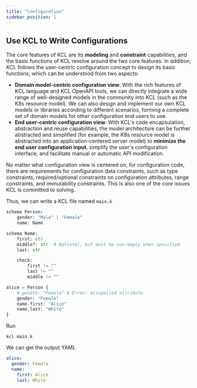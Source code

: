 ```yaml
---
title: "Configuration"
sidebar_position: 1
---
```


## Use KCL to Write Configurations

The core features of KCL are its **modeling** and **constraint** capabilities, and the basic functions of KCL revolve around the two core features. In addition, KCL follows the user-centric configuration concept to design its basic functions, which can be understood from two aspects:

- **Domain model-centric configuration view**: With the rich features of KCL language and KCL OpenAPI tools, we can directly integrate a wide range of well-designed models in the community into KCL (such as the K8s resource model). We can also design and implement our own KCL models or libraries according to different scenarios, forming a complete set of domain models for other configuration end users to use.
- **End user-centric configuration view**: With KCL's code encapsulation, abstraction and reuse capabilities, the model architecture can be further abstracted and simplified (for example, the K8s resource model is abstracted into an application-centered server model) to **minimize the end user configuration input**, simplify the user's configuration interface, and facilitate manual or automatic API modification.

No matter what configuration view is centered on, for configuration code, there are requirements for configuration data constraints, such as type constraints, required/optional constraints on configuration attributes, range constraints, and immutability constraints. This is also one of the core issues KCL is committed to solving.

Thus, we can write a KCL file named `main.k`

```python
schema Person:
    gender: "Male" | "Female"
    name: Name

schema Name:
    first: str
    middle?: str  # Optional, but must be non-empty when specified
    last: str

    check:
        first != ""
        last != ""
        middle != ""

alice = Person {
    # gendre: "Female" # Error: misspelled attribute
    gender: "Female"
    name.first: "Alice"
    name.last: "White"
}
```

Run

```
kcl main.k
```

We can get the output YAML

```yaml
alice:
  gender: Female
  name:
    first: Alice
    last: White
```
